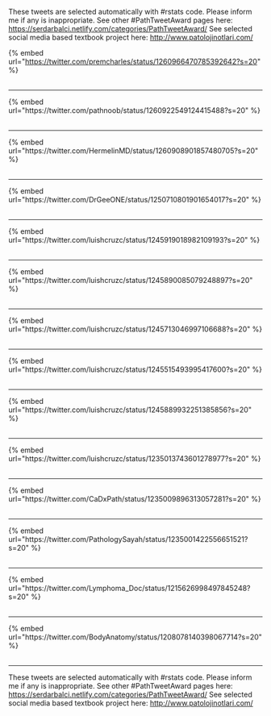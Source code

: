 

These tweets are selected automatically with #rstats code. Please inform me if any is inappropriate.
See other #PathTweetAward pages here: https://serdarbalci.netlify.com/categories/PathTweetAward/ 
See selected social media based textbook project here: http://www.patolojinotlari.com/

{% embed url="https://twitter.com/premcharles/status/1260966470785392642?s=20" %}<br>
<br>
<hr>
{% embed url="https://twitter.com/pathnoob/status/1260922549124415488?s=20" %}<br>
<br>
<hr>
{% embed url="https://twitter.com/HermelinMD/status/1260908901857480705?s=20" %}<br>
<br>
<hr>
{% embed url="https://twitter.com/DrGeeONE/status/1250710801901654017?s=20" %}<br>
<br>
<hr>
{% embed url="https://twitter.com/luishcruzc/status/1245919018982109193?s=20" %}<br>
<br>
<hr>
{% embed url="https://twitter.com/luishcruzc/status/1245890085079248897?s=20" %}<br>
<br>
<hr>
{% embed url="https://twitter.com/luishcruzc/status/1245713046997106688?s=20" %}<br>
<br>
<hr>
{% embed url="https://twitter.com/luishcruzc/status/1245515493995417600?s=20" %}<br>
<br>
<hr>
{% embed url="https://twitter.com/luishcruzc/status/1245889932251385856?s=20" %}<br>
<br>
<hr>
{% embed url="https://twitter.com/luishcruzc/status/1235013743601278977?s=20" %}<br>
<br>
<hr>
{% embed url="https://twitter.com/CaDxPath/status/1235009896313057281?s=20" %}<br>
<br>
<hr>
{% embed url="https://twitter.com/PathologySayah/status/1235001422556651521?s=20" %}<br>
<br>
<hr>
{% embed url="https://twitter.com/Lymphoma_Doc/status/1215626998497845248?s=20" %}<br>
<br>
<hr>
{% embed url="https://twitter.com/BodyAnatomy/status/1208078140398067714?s=20" %}<br>
<br>
<hr>


These tweets are selected automatically with #rstats code. Please inform me if any is inappropriate.
See other #PathTweetAward pages here: https://serdarbalci.netlify.com/categories/PathTweetAward/ 
See selected social media based textbook project here: http://www.patolojinotlari.com/

